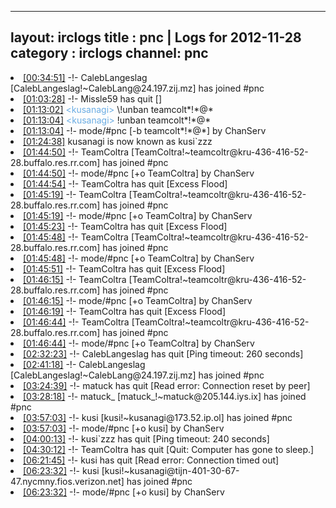 
---
layout: irclogs
title : pnc | Logs for 2012-11-28
category : irclogs
channel: pnc
---
<li class="logitem"><a href="#00:34:51" name="00:34:51" class="time">[00:34:51]</a> -!- <span class="join">CalebLangeslag</span> [CalebLangeslag!~CalebLang@24.197.zij.mz] has joined #pnc </li>
<li class="logitem"><a href="#01:03:28" name="01:03:28" class="time">[01:03:28]</a> -!- <span class="quit">Missle59</span> has quit [] </li>
<li class="logitem"><a href="#01:13:02" name="01:13:02" class="time">[01:13:02]</a> <span class="person" style="color:#6aace3">&lt;kusanagi&gt;</span> \!unban teamcolt*!*@* </li>
<li class="logitem"><a href="#01:13:04" name="01:13:04" class="time">[01:13:04]</a> <span class="person" style="color:#6aace3">&lt;kusanagi&gt;</span> !unban teamcolt*!*@* </li>
<li class="logitem"><a href="#01:13:04" name="01:13:04" class="time">[01:13:04]</a> -!- mode/<span class="mode">#pnc</span> [-b teamcolt*!*@*] by ChanServ </li>
<li class="logitem"><a href="#01:24:38" name="01:24:38" class="time">[01:24:38]</a> <span class="nick">kusanagi</span> is now known as <span class="nick">kusi`zzz</span> </li>
<li class="logitem"><a href="#01:44:50" name="01:44:50" class="time">[01:44:50]</a> -!- <span class="join">TeamColtra</span> [TeamColtra!~teamcoltr@kru-436-416-52-28.buffalo.res.rr.com] has joined #pnc </li>
<li class="logitem"><a href="#01:44:50" name="01:44:50" class="time">[01:44:50]</a> -!- mode/<span class="mode">#pnc</span> [+o TeamColtra] by ChanServ </li>
<li class="logitem"><a href="#01:44:54" name="01:44:54" class="time">[01:44:54]</a> -!- <span class="quit">TeamColtra</span> has quit [Excess Flood] </li>
<li class="logitem"><a href="#01:45:19" name="01:45:19" class="time">[01:45:19]</a> -!- <span class="join">TeamColtra</span> [TeamColtra!~teamcoltr@kru-436-416-52-28.buffalo.res.rr.com] has joined #pnc </li>
<li class="logitem"><a href="#01:45:19" name="01:45:19" class="time">[01:45:19]</a> -!- mode/<span class="mode">#pnc</span> [+o TeamColtra] by ChanServ </li>
<li class="logitem"><a href="#01:45:23" name="01:45:23" class="time">[01:45:23]</a> -!- <span class="quit">TeamColtra</span> has quit [Excess Flood] </li>
<li class="logitem"><a href="#01:45:48" name="01:45:48" class="time">[01:45:48]</a> -!- <span class="join">TeamColtra</span> [TeamColtra!~teamcoltr@kru-436-416-52-28.buffalo.res.rr.com] has joined #pnc </li>
<li class="logitem"><a href="#01:45:48" name="01:45:48" class="time">[01:45:48]</a> -!- mode/<span class="mode">#pnc</span> [+o TeamColtra] by ChanServ </li>
<li class="logitem"><a href="#01:45:51" name="01:45:51" class="time">[01:45:51]</a> -!- <span class="quit">TeamColtra</span> has quit [Excess Flood] </li>
<li class="logitem"><a href="#01:46:15" name="01:46:15" class="time">[01:46:15]</a> -!- <span class="join">TeamColtra</span> [TeamColtra!~teamcoltr@kru-436-416-52-28.buffalo.res.rr.com] has joined #pnc </li>
<li class="logitem"><a href="#01:46:15" name="01:46:15" class="time">[01:46:15]</a> -!- mode/<span class="mode">#pnc</span> [+o TeamColtra] by ChanServ </li>
<li class="logitem"><a href="#01:46:19" name="01:46:19" class="time">[01:46:19]</a> -!- <span class="quit">TeamColtra</span> has quit [Excess Flood] </li>
<li class="logitem"><a href="#01:46:44" name="01:46:44" class="time">[01:46:44]</a> -!- <span class="join">TeamColtra</span> [TeamColtra!~teamcoltr@kru-436-416-52-28.buffalo.res.rr.com] has joined #pnc </li>
<li class="logitem"><a href="#01:46:44" name="01:46:44" class="time">[01:46:44]</a> -!- mode/<span class="mode">#pnc</span> [+o TeamColtra] by ChanServ </li>
<li class="logitem"><a href="#02:32:23" name="02:32:23" class="time">[02:32:23]</a> -!- <span class="quit">CalebLangeslag</span> has quit [Ping timeout: 260 seconds] </li>
<li class="logitem"><a href="#02:41:18" name="02:41:18" class="time">[02:41:18]</a> -!- <span class="join">CalebLangeslag</span> [CalebLangeslag!~CalebLang@24.197.zij.mz] has joined #pnc </li>
<li class="logitem"><a href="#03:24:39" name="03:24:39" class="time">[03:24:39]</a> -!- <span class="quit">matuck</span> has quit [Read error: Connection reset by peer] </li>
<li class="logitem"><a href="#03:28:18" name="03:28:18" class="time">[03:28:18]</a> -!- <span class="join">matuck_</span> [matuck_!~matuck@205.144.iys.ix] has joined #pnc </li>
<li class="logitem"><a href="#03:57:03" name="03:57:03" class="time">[03:57:03]</a> -!- <span class="join">kusi</span> [kusi!~kusanagi@173.52.ip.ol] has joined #pnc </li>
<li class="logitem"><a href="#03:57:03" name="03:57:03" class="time">[03:57:03]</a> -!- mode/<span class="mode">#pnc</span> [+o kusi] by ChanServ </li>
<li class="logitem"><a href="#04:00:13" name="04:00:13" class="time">[04:00:13]</a> -!- <span class="quit">kusi`zzz</span> has quit [Ping timeout: 240 seconds] </li>
<li class="logitem"><a href="#04:30:12" name="04:30:12" class="time">[04:30:12]</a> -!- <span class="quit">TeamColtra</span> has quit [Quit: Computer has gone to sleep.] </li>
<li class="logitem"><a href="#06:21:45" name="06:21:45" class="time">[06:21:45]</a> -!- <span class="quit">kusi</span> has quit [Read error: Connection timed out] </li>
<li class="logitem"><a href="#06:23:32" name="06:23:32" class="time">[06:23:32]</a> -!- <span class="join">kusi</span> [kusi!~kusanagi@tijn-401-30-67-47.nycmny.fios.verizon.net] has joined #pnc </li>
<li class="logitem"><a href="#06:23:32" name="06:23:32" class="time">[06:23:32]</a> -!- mode/<span class="mode">#pnc</span> [+o kusi] by ChanServ </li>


